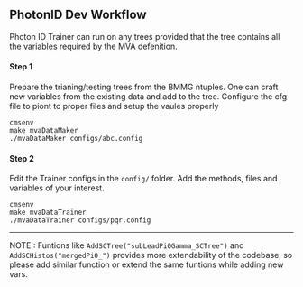 ## PhotonID Dev Workflow

Photon ID Trainer can run on any trees provided that the tree contains all the variables required by the MVA defenition.

#### Step 1
  Prepare the trianing/testing trees from the BMMG ntuples. One can craft new variables from the existing data and add to the tree.
  Configure the cfg file to piont to proper files and setup the vaules properly
  ```
  cmsenv
  make mvaDataMaker
  ./mvaDataMaker configs/abc.config
  ```
#### Step 2
  Edit the Trainer configs in the `config/` folder. Add the methods, files and variables of your interest.
  ```
  cmsenv
  make mvaDataTrainer
  ./mvaDataTrainer configs/pqr.config
  ```
  ___
  
  NOTE :
  Funtions like `AddSCTree("subLeadPi0Gamma_SCTree")` and `AddSCHistos("mergedPi0_")` provides more extendability of the codebase, so please add similar function or extend the same funtions while adding new vars.

